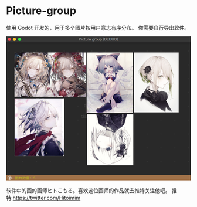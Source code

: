 # Picture-group
使用 Godot 开发的，用于多个图片按用户意志有序分布。
你需要自行导出软件。

<img src="https://github.com/Instantnoodlescrane/Picture-group/blob/main/Image1.png"/>


软件中的画的画师ヒトこもる。喜欢这位画师的作品就去推特关注他吧。
推特:<https://twitter.com/Hitoimim>
